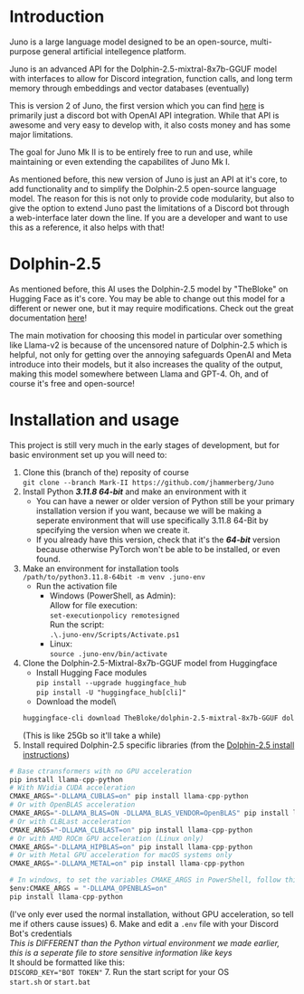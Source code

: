 # Introduction
Juno is a large language model designed to be an open-source, multi-purpose general artificial intellegence platform.

Juno is an advanced API for the Dolphin-2.5-mixtral-8x7b-GGUF model with interfaces to allow for Discord integration, function calls, and long term memory through embeddings and vector databases (eventually)

This is version 2 of Juno, the first version which you can find [here](https://github.com/jhammerberg/Juno) is primarily just a discord bot with OpenAI API integration. While that API is awesome and very easy to develop with, it also costs money and has some major limitations.

The goal for Juno Mk II is to be entirely free to run and use, while maintaining or even extending the capabilites of Juno Mk I. 

As mentioned before, this new version of Juno is just an API at it's core, to add functionality and to simplify the Dolphin-2.5 open-source language model. The reason for this is not only to provide code modularity, but also to give the option to extend Juno past the limitations of a Discord bot through a web-interface later down the line. If you are a developer and want to use this as a reference, it also helps with that!

# Dolphin-2.5
As mentioned before, this AI uses the Dolphin-2.5 model by "TheBloke" on Hugging Face as it's core. You may be able to change out this model for a different or newer one, but it may require modifications. Check out the great documentation [here](https://huggingface.co/TheBloke/dolphin-2.5-mixtral-8x7b-GGUF)!

The main motivation for choosing this model in particular over something like Llama-v2 is because of the uncensored nature of Dolphin-2.5 which is helpful, not only for getting over the annoying safeguards OpenAI and Meta introduce into their models, but it also increases the quality of the output, making this model somewhere between Llama and GPT-4. Oh, and of course it's free and open-source!

# Installation and usage
This project is still very much in the early stages of development, but for basic environment set up you will need to:
1. Clone this (branch of the) reposity of course\
```git clone --branch Mark-II https://github.com/jhammerberg/Juno```
2. Install Python ***3.11.8 64-bit*** and make an environment with it
    - You can have a newer or older version of Python still be your primary installation version if you want, because we will be making a seperate environment that will use specifically 3.11.8 64-Bit by specifying the version when we create it.
    - If you already have this version, check that it's the ***64-bit*** version because otherwise PyTorch won't be able to be installed, or even found.
3. Make an environment for installation tools\
    ```/path/to/python3.11.8-64bit -m venv .juno-env```
    - Run the activation file
        - Windows (PowerShell, as Admin):\
        Allow for file execution:\
        ```set-executionpolicy remotesigned```\
        Run the script:\
        ```.\.juno-env/Scripts/Activate.ps1```
        - Linux:\
        ```source .juno-env/bin/activate```
4. Clone the Dolphin-2.5-Mixtral-8x7b-GGUF model from Huggingface 
    - Install Hugging Face modules\
    ```pip install --upgrade huggingface_hub```\
    ```pip install -U "huggingface_hub[cli]"```
    - Download the model\
    ```bash
    huggingface-cli download TheBloke/dolphin-2.5-mixtral-8x7b-GGUF dolphin-2.5-mixtral-8x7b.Q4_K_M.gguf --local-dir . --local-dir-use-symlinks False
    ```
    (This is like 25Gb so it'll take a while)
5. Install required Dolphin-2.5 specific libraries
(from the [Dolphin-2.5 install instructions](https://huggingface.co/TheBloke/dolphin-2.5-mixtral-8x7b-GGUF#first-install-the-package))
```py
# Base ctransformers with no GPU acceleration
pip install llama-cpp-python
# With NVidia CUDA acceleration
CMAKE_ARGS="-DLLAMA_CUBLAS=on" pip install llama-cpp-python
# Or with OpenBLAS acceleration
CMAKE_ARGS="-DLLAMA_BLAS=ON -DLLAMA_BLAS_VENDOR=OpenBLAS" pip install llama-cpp-python
# Or with CLBLast acceleration
CMAKE_ARGS="-DLLAMA_CLBLAST=on" pip install llama-cpp-python
# Or with AMD ROCm GPU acceleration (Linux only)
CMAKE_ARGS="-DLLAMA_HIPBLAS=on" pip install llama-cpp-python
# Or with Metal GPU acceleration for macOS systems only
CMAKE_ARGS="-DLLAMA_METAL=on" pip install llama-cpp-python

# In windows, to set the variables CMAKE_ARGS in PowerShell, follow this format; eg for NVidia CUDA:
$env:CMAKE_ARGS = "-DLLAMA_OPENBLAS=on"
pip install llama-cpp-python
```
(I've only ever used the normal installation, without GPU acceleration, so tell me if others cause issues)
6. Make and edit a `.env` file with your Discord Bot's credentials\
*This is DIFFERENT than the Python virtual environment we made earlier, this is a seperate file to store sensitive information like keys*\
It should be formatted like this:\
`DISCORD_KEY="BOT TOKEN"`
7. Run the start script for your OS\
`start.sh` or `start.bat`
